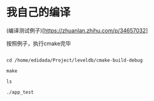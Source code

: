 # 我自己的编译

(编译测试例子)[https://zhuanlan.zhihu.com/p/34657032]

按照例子，执行cmake完毕

```shell

cd /home/edidada/Project/leveldb/cmake-build-debug

make

ls

./app_test
```
